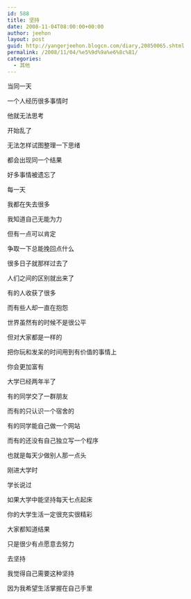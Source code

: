 ```yaml
---
id: 588
title: 坚持
date: 2008-11-04T08:00:00+00:00
author: jeehon
layout: post
guid: http://yangerjeehon.blogcn.com/diary,20850065.shtml
permalink: /2008/11/04/%e5%9d%9a%e6%8c%81/
categories:
  - 其他
---
```

当同一天
  
一个人经历很多事情时
  
他就无法思考
  
开始乱了
  
无法怎样试图整理一下思绪
  
都会出现同一个结果
  
好多事情被遗忘了
  
每一天
  
我都在失去很多
  
我知道自己无能为力
  
但有一点可以肯定
  
争取一下总能挽回点什么
  
很多日子就那样过去了
  
人们之间的区别就出来了
  
有的人收获了很多
  
而有些人却一直在抱怨
  
世界虽然有的时候不是很公平
  
但对大家都是一样的
  
把你玩和发呆的时间用到有价值的事情上
  
你会更加富有
  
大学已经两年半了
  
有的同学交了一群朋友
  
而有的只认识一个宿舍的
  
有的同学能自己做一个网站
  
而有的还没有自己独立写一个程序
  
也就是每天少做别人那一点头
  
刚进大学时
  
学长说过
  
如果大学中能坚持每天七点起床
  
你的大学生活一定很充实很精彩
  
大家都知道结果
  
只是很少有点愿意去努力
  
去坚持
  
我觉得自己需要这种坚持
  
因为我希望生活掌握在自己手里